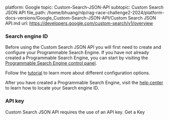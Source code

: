 platform: Google
topic: Custom-Search-JSON-API
subtopic: Custom Search JSON API
file_path: /home/bhuang/nlp/rag-race-challenge2-2024/platform-docs-versions/Google_Custom-Search-JSON-API/Custom Search JSON API.md
url: https://developers.google.com/custom-search/v1/overview

### Search engine ID

Before using the Custom Search JSON API you will first need to create and configure your Programmable Search Engine. If you have not already created a Programmable Search Engine, you can start by visiting the [Programmable Search Engine control panel](https://programmablesearchengine.google.com/controlpanel/all).

Follow the [tutorial](https://developers.google.com/custom-search/docs/tutorial/creatingcse) to learn more about different configuration options.

After you have created a Programmable Search Engine, visit the [help center](https://support.google.com/programmable-search/answer/2649143) to learn how to locate your Search engine ID.

### API key

Custom Search JSON API requires the use of an API key. Get a Key